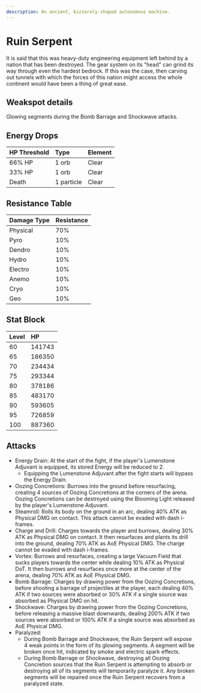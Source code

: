 ```yaml
---
description: An ancient, bizzarely-shaped autonomous machine.
---
```


# Ruin Serpent

It is said that this was heavy-duty engineering equipment left behind by a nation that has been destroyed. The gear system on its "head" can grind its way through even the hardest bedrock. If this was the case, then carving out tunnels with which the forces of this nation might access the whole continent would have been a thing of great ease.  

## Weakspot details

Glowing segments during the Bomb Barrage and Shockwave attacks.

## Energy Drops

| HP Threshold | Type | Element |
| :--- | :--- | :--- |
| 66% HP | 1 orb | Clear |
| 33% HP | 1 orb | Clear |
| Death | 1 particle | Clear |

## Resistance Table

| Damage Type | Resistance |
| :--- | :--- |
| Physical | 70% |
| Pyro | 10% |
| Dendro | 10% |
| Hydro | 10% |
| Electro | 10% |
| Anemo | 10% |
| Cryo | 10% |
| Geo | 10% |

## Stat Block

| Level | HP |
| :--- | :--- |
| 60 | 141743 |
| 65 | 186350 |
| 70 | 234434 |
| 75 | 293344 |
| 80 | 378186 |
| 85 | 483170 |
| 90 | 593605 |
| 95 | 726859 |
| 100 | 887360 |

## Attacks

* Energy Drain: At the start of the fight, if the player's Lumenstone Adjuvant is equipped, its stored Energy will be reduced to 2.
    * Equipping the Lumenstone Adjuvant after the fight starts will bypass the Energy Drain.
* Oozing Concretions: Burrows into the ground before resurfacing, creating 4 sources of Oozing Concretions at the corners of the arena. Oozing Concretions can be destroyed using the Blooming Light released by the player's Lumenstone Adjuvant.
* Steamroll: Rolls its body on the ground in an arc, dealing 40% ATK as Physical DMG on contact. This attack cannot be evaded with dash i-frames.
* Charge and Drill: Charges towards the player and burrows, dealing 30% ATK as Physical DMG on contact. It then resurfaces and plants its drill into the ground, dealing 70% ATK as AoE Physical DMG. The charge cannot be evaded with dash i-frames.
* Vortex: Burrows and resurfaces, creating a large Vacuum Field that sucks players towards the center while dealing 10% ATK as Physical DoT. It then burrows and resurfaces once more at the center of the arena, dealing 70% ATK as AoE Physical DMG.
* Bomb Barrage: Charges by drawing power from the Oozing Concretions, before shooting a barrage of projectiles at the player, each dealing 40% ATK if two sources were absorbed or 30% ATK if a single source was absorbed as Physical DMG on hit.
* Shockwave: Charges by drawing power from the Oozing Concretions, before releasing a massive blast downwards, dealing 200% ATK if two sources were absorbed or 100% ATK if a single source was absorbed as AoE Physical DMG.
* Paralyzed:
    * During Bomb Barrage and Shockwave, the Ruin Serpent will expose 4 weak points in the form of its glowing segments. A segment will be broken once hit, indicated by smoke and electric spark effects.
    * During Bomb Barrage or Shockwave, destroying all Oozing Concretion sources that the Ruin Serpent is attempting to absorb or destroying all of its segments will temporarily paralyze it. Any broken segments will be repaired once the Ruin Serpent recovers from a paralyzed state.
